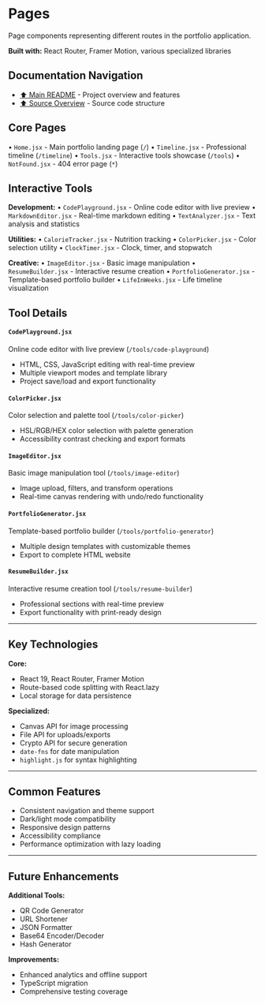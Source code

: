 # Pages

Page components representing different routes in the portfolio application.

**Built with:** React Router, Framer Motion, various specialized libraries

## Documentation Navigation
- [⬆️ Main README](../../README.md) - Project overview and features
- [⬆️ Source Overview](../README.md) - Source code structure

## Core Pages

• `Home.jsx` - Main portfolio landing page (`/`)
• `Timeline.jsx` - Professional timeline (`/timeline`) 
• `Tools.jsx` - Interactive tools showcase (`/tools`)
• `NotFound.jsx` - 404 error page (`*`)

## Interactive Tools

**Development:**
• `CodePlayground.jsx` - Online code editor with live preview
• `MarkdownEditor.jsx` - Real-time markdown editing
• `TextAnalyzer.jsx` - Text analysis and statistics

**Utilities:**
• `CalorieTracker.jsx` - Nutrition tracking
• `ColorPicker.jsx` - Color selection utility
• `ClockTimer.jsx` - Clock, timer, and stopwatch

**Creative:**
• `ImageEditor.jsx` - Basic image manipulation
• `ResumeBuilder.jsx` - Interactive resume creation
• `PortfolioGenerator.jsx` - Template-based portfolio builder
• `LifeInWeeks.jsx` - Life timeline visualization

## Tool Details

#### `CodePlayground.jsx`
Online code editor with live preview (`/tools/code-playground`)
- HTML, CSS, JavaScript editing with real-time preview
- Multiple viewport modes and template library
- Project save/load and export functionality

#### `ColorPicker.jsx`
Color selection and palette tool (`/tools/color-picker`)
- HSL/RGB/HEX color selection with palette generation
- Accessibility contrast checking and export formats

#### `ImageEditor.jsx`
Basic image manipulation tool (`/tools/image-editor`)
- Image upload, filters, and transform operations
- Real-time canvas rendering with undo/redo functionality

#### `PortfolioGenerator.jsx`
Template-based portfolio builder (`/tools/portfolio-generator`)
- Multiple design templates with customizable themes
- Export to complete HTML website

#### `ResumeBuilder.jsx`
Interactive resume creation tool (`/tools/resume-builder`)
- Professional sections with real-time preview
- Export functionality with print-ready design

---

## Key Technologies

**Core:**
- React 19, React Router, Framer Motion
- Route-based code splitting with React.lazy
- Local storage for data persistence

**Specialized:**
- Canvas API for image processing
- File API for uploads/exports
- Crypto API for secure generation
- `date-fns` for date manipulation
- `highlight.js` for syntax highlighting

---

## Common Features

- Consistent navigation and theme support
- Dark/light mode compatibility
- Responsive design patterns
- Accessibility compliance
- Performance optimization with lazy loading

---

## Future Enhancements

**Additional Tools:**
- QR Code Generator
- URL Shortener
- JSON Formatter
- Base64 Encoder/Decoder
- Hash Generator

**Improvements:**
- Enhanced analytics and offline support
- TypeScript migration
- Comprehensive testing coverage

